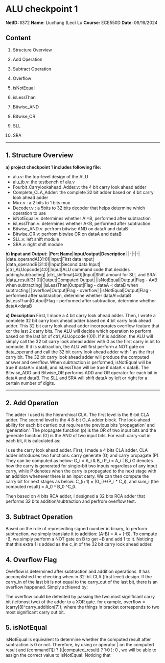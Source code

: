 # ALU checkpoint 1

**NetID:** ll372   **Name:** Liuchang (Leo) Lu   **Course:** ECE550D   **Date:** 09/16/2024

## Content

1. Structure Overview

2. Add Operation

3. Subtract Operation

4. Overflow

5. isNotEqual

6. isLessThan

7. Bitwise_AND

8. Bitwise_OR

9. SLL

10. SRA
---

## 1. Structure Overview
**a) project checkpoint 1 includes following file:**

- alu.v: the top-level design of the ALU
- alu_tb.v: the testbench of alu.v
- Fourbit_Carrylookahead_Adder.v: the 4 bit carry look ahead adder
- Complete_CLA_Adder: the complete 32 bit adder based on 4 bit carry look ahead adder
- Mux.v : a 2 bits to 1 bits mux
- Decoder.v : a 5bits to 32 bits decoder that helps determine which operation to use
- isNotEqual.v: determines whether A!=B, performed after subtraction
- isLessThan.v: determines whether A<B, performed after subtraction
- Bitwise_AND.v: perfrom bitwise AND on dataA and dataB
- Bitwise_OR.v: perfrom bitwise OR on dataA and dataB
- SLL.v: left shift module
- SRA.v: right shift module

**b) Input and Output:**
|**Port Name**|**Input/output**|**Description**|
|-|-|-|
|data_operandA[31:0]|Input|First data Input|
|data_operandB[31:0]|Input|Second data Input|
|ctrl_ALUopcode[4:0]|Input|ALU command code that decides adding/subtracting|
|ctrl_shiftmat[4:0]|Input|Shift amount for SLL and SRA|
|data_result[31:0]|Output|Computed Output|
|isNotEqual|Output|Flag - A≠B when subtracting|
|isLessThan|Output|Flag - dataA < dataB when subtracting|
|overflow|Output|Flag - overflow|
|isNotEqual|Output|Flag - performed after subtraction, determine whether dataA!=dataB
|isLessThan|Output|Flag - performed after subtraction, determine whether dataA<dataB

**c) Description**
First, I made a 4 bit carry look ahead adder. Then, I wrote a complete 32 bit carry look ahead adder based on 4 bit carry look ahead adder. This 32 bit carry look ahead adder incorporates overflow feature that xor the last 2 carry bits. The ALU will decide which operation to perform based on the last bit of ctrl_ALUopcode ([0]). If it is addition, the ALU will simply call the 32 bit carry look ahead adder with 0 as the first carry in bit to compute. If it is subtraction, the ALU will first perform a NOT gate on data_operand and call the 32 bit carry look ahead adder with 1 as the first carry bit. The 32 bit carry look ahead adder will produce the computed answer and overflow. When subtraction is performed, isNotEqual will be true if dataA!= dataB, and isLessThan will be true if dataA < dataB. 
The Bitwise_ADD and Bitwise_OR performs ADD and OR operator for each bit in dataA and dataB. The SLL and SRA will shift dataA by left or right for a certain number of digits. 

---

## 2. Add Operation

The adder I used is the hierarchical CLA. The first level is the 8-bit CLA adder. The second level is the 4 8-bit CLA adder block. The look-ahead ability for each bit carried out requires the previous bits 'propagation' and 'generation'. The propagate function (p) is the OR of two input bits and the generate function (G) is the AND of two input bits. For each carry-out in each bit, it is calculated as:

I use the carry look ahead adder. First, I made a 4 bits CLA adder. CLA adder introduces two functions:  carry generate (G) and carry propagate (P). They can be computed as below:
G_i = A_i & B_i
P_i = A_i | B_i
G denotes how the carry is generated for single-bit two inputs regardless of any input carry, while P denotes when the carry is propagated to the next stage with an addition whenever there is an input carry. We can then compute the carry bit for next stages as below: C_(i+1) = (G_i)+(P_i * C_i), and sum_i (the computed result) = A_0 ^ B_0 ^C_0. 

Then based on 4 bits RCA adder, I designed a 32 bits RCA adder that performs 32 bits addition/subtraction and perfrom overflow test. 

## 3. Subtract Operation

Based on the rule of representing signed number in binary, to perform subtraction, we simply translate it to addition: (A-B) = A + (-B). To compute -B, we simply perform a NOT gate on B to get ~B and add 1 to it. Noticing that this extra 1 is added as the c_in of the 32 bit carry look ahead adder. 

## 4. Overflow Flag

Overflow is determined after subtraction and addition operations. It has accomplished the checking when in 32-bit CLA (first level) design. If the carry_in of the last bit is not equal to the carry_out of the last bit, there is an overflow happened. Simply achieved by:

The overflow could be detected by passing the two most significant carry bit (leftmost two) of the adder to a XOR gate. for example, overflow = (carry[8]^carry_addition[7]); where the things in bracket corresponds to two most significant carry out bit. 

## 5. isNotEqual

isNotEqual is equivalent to determine whether the computed result after subtraction is 0 or not. Therefore, by using or operator | on the computed result and (command[1]) ? ((|computed_result) ? 1:0 ): 0 , we will be able to assign the correct value to isNotEqual. Noticing that 





